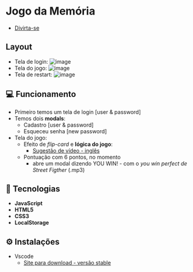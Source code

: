 # Jogo da Memória 
- [Divirta-se](https://memory-game10-r6ya4rtmp-matheus-pontes.vercel.app/)

## Layout
- Tela de login: ![image](https://user-images.githubusercontent.com/62751571/174335954-c172ea9f-7302-47cf-9516-f9165ef523bb.png)
- Tela do jogo: ![image](https://user-images.githubusercontent.com/62751571/174336028-89cc24cf-093a-48d2-84e2-5ed444829fd6.png)
- Tela de restart: ![image](https://user-images.githubusercontent.com/62751571/174336375-4989950a-820b-44d6-9140-d2b0ed7930d9.png)

## :computer: Funcionamento 
- Primeiro temos um tela de login [user & password] 
- Temos dois **modals**: 
    - Cadastro [user & password]
    - Esqueceu senha [new password]
- Tela do jogo:
    - Efeito de *flip-card* e **lógica do jogo**: 
        - [Sugestão de vídeo - inglês](https://youtu.be/ZniVgo8U7ek)
    - Pontuação com 6 pontos, no momento
        - abre um modal dizendo YOU WIN! - com o _*you win perfect de Street Figther*_ (.mp3)

## :rocket: Tecnologias
- **JavaScript** 
- **HTML5**         
- **CSS3**
- **LocalStorage**   

## :gear: Instalações
- Vscode
    - [Site para download - versão stable](https://code.visualstudio.com/)
